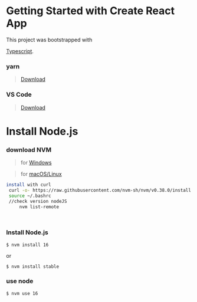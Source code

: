 # Getting Started with Create React App

This project was bootstrapped with

 [Typescript](https://www.tutorialsteacher.com/typescript).


### yarn

> [Download](https://yarnpkg.com/en/docs/install)

### VS Code

> [Download](https://code.visualstudio.com/download)

# Install Node.js


### download NVM


> for [Windows](https://github.com/coreybutler/nvm-windows/releases)

> for [macOS/Linux](https://github.com/nvm-sh/nvm#install--update-script)

```bash
install with curl
 curl -o- https://raw.githubusercontent.com/nvm-sh/nvm/v0.38.0/install.sh | bash
 source ~/.bashrc
 //check version nodeJS
     nvm list-remote

 
```
### Install Node.js
```
$ nvm install 16
```
or
```
$ nvm install stable

```
### use node
```
$ nvm use 16
```



